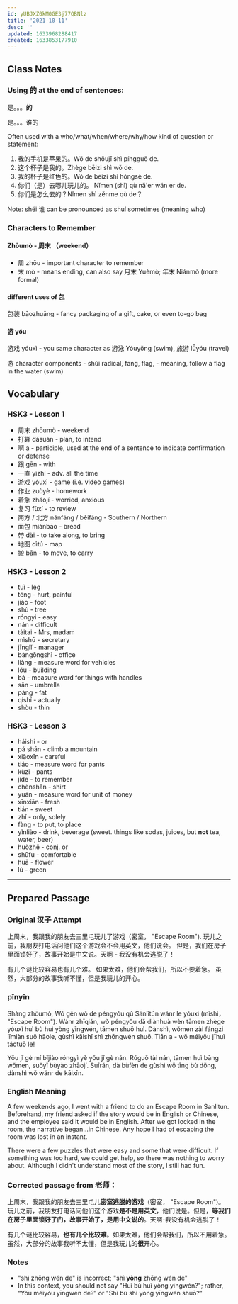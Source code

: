 ```yaml
---
id: yUBJXZ0kM0GE3j77QBNlz
title: '2021-10-11'
desc: ''
updated: 1633968288417
created: 1633853177910
---
```


## Class Notes

### Using 的 at the end of sentences:

是。。。**的**

是。。。谁的

Often used with a who/what/when/where/why/how kind of question or statement:

1. 我的手机是苹果的。Wǒ de shǒujī shì píngguǒ de.
1. 这个杯子是我的。Zhège bēizi shì wǒ de.
1. 我的杯子是红色的。Wǒ de bēizi shì hóngsè de.
1. 你们（是）去哪儿玩儿的。 Nǐmen (shì) qù nǎ'er wán er de.
1. 你们是怎么去的？Nǐmen shì zěnme qù de？

Note: shéi 谁 can be pronounced as shuí sometimes (meaning who)


### Characters to Remember

#### Zhōumò - **周**末 （weekend）

- 周 zhōu - important character to remember
- 末 mò - means ending, can also say 月末 Yuèmò; 年末 Niánmò
 (more formal)

#### different uses of 包

包装 bāozhuāng - fancy packaging of a gift, cake, or even to-go bag

#### 游 yóu

游戏 yóuxì - you same character as 游泳 Yóuyǒng (swim), 旅游 lǚyóu (travel)

游 character components - shǔi radical, fang, flag, - meaning, follow a flag in the water (swim)

## Vocabulary

### HSK3 - Lesson 1

- 周末 zhōumò - weekend
- 打算 dǎsuàn - plan, to intend
- 啊 a - participle, used at the end of a sentence to indicate confirmation or defense
- 跟 gēn - with
- 一直 yìzhí - adv. all the time
- 游戏 yóuxì - game (i.e. video games)
- 作业 zuòyè - homework
- 着急 zháojí - worried, anxious
- 复习 fùxí - to review
- 南方 / 北方 nánfāng / běifāng - Southern / Northern
- 面包 miànbāo - bread
- 带 dài - to take along, to bring
- 地图 dìtú - map 
- 搬 bān - to move, to carry

### HSK3 - Lesson 2

- tuǐ - leg
- téng - hurt, painful
- jiǎo - foot
- shù - tree
- róngyì - easy
- nán - difficult
- tàitai - Mrs, madam
- mìshū - secretary
- jīnglǐ - manager
- bàngōngshì - office
- liàng - measure word for vehicles
- lóu - building
- bǎ - measure word for things with handles
- sǎn - umbrella
- pàng - fat
- qíshí - actually
- shòu - thin

### HSK3 - Lesson 3
- háishi - or
- pá shān - climb a mountain
- xiǎoxīn - careful
- tiáo - measure word for pants
- kùzi - pants
- jìde - to remember
- chènshān - shirt
- yuán - measure word for unit of money
- xīnxiān - fresh
- tián - sweet
- zhǐ - only, solely
- fàng - to put, to place
- yǐnliào - drink, beverage (sweet. things like sodas, juices, but **not** tea, water, beer)
- huòzhě - conj. or 
- shūfu - comfortable
- huā - flower
- lù - green

---

## Prepared Passage

### Original 汉子 Attempt

上周末，我跟我的朋友去三里屯玩儿了游戏（密室， "Escape Room"). 玩儿之前，我朋友打电话问他们这个游戏会不会用英文，他们说会。 但是，我们在房子里面锁好了，故事开始是中文说。天啊 - 我没有机会逃脱了！

有几个谜比较容易也有几个难。 如果太难，他们会帮我们，所以不要着急。 虽然，大部分的故事我听不懂，但是我玩儿的开心。

### pīnyīn

Shàng zhōumò, Wǒ gēn wǒ de péngyǒu qù Sānlǐtún wánr le yóuxì (mìshì， "Escape Room"). Wánr zhīqián, wǒ péngyǒu dǎ diànhuà wèn tāmen zhège yóuxì huì bù huì yòng yīngwén, tāmen shuō huì. Dànshì, wǒmen zài fángzi lǐmiàn suǒ hǎole, gùshì kāishǐ shì zhōngwén shuō. Tiān a - wǒ méiyǒu jīhuì táotuō le!

Yǒu jǐ gè mí bǐjiào róngyì yě yǒu jǐ gè nán. Rúguǒ tài nán, tāmen huì bāng wǒmen, suǒyǐ bùyào zhāojí. Suīrán, dà bùfèn de gùshì wǒ tīng bù dǒng, dànshì wǒ wánr de kāixīn.

### English Meaning

A few weekends ago, I went with a friend to do an Escape Room in Sanlitun. Beforehand, my friend asked if the story would be in English or Chinese, and the employee said it would be in English. After we got locked in the room, the narrative began...in Chinese. Any hope I had of escaping the room was lost in an instant.

There were a few puzzles that were easy and some that were difficult. If something was too hard, we could get help, so there was nothing to worry about. Although I didn't understand most of the story, I still had fun.

### Corrected passage from 老师：

上周末，我跟我的朋友去三里屯儿**密室逃脱的游戏**（密室， "Escape Room")。玩儿之前，我朋友打电话问他们这个游戏**是不是用英文**，他们说是。但是，**等我们在房子里面锁好了门，故事开始了，是用中文说的**。天啊-我没有机会逃脱了！ 

有几个谜比较容易，**也有几个比较难**。如果太难，他们会帮我们，所以不用着急。
虽然，大部分的故事我听不太懂，但是我玩儿的**很**开心。

### Notes

- "shì zhōng wén de" is incorrect; "shì **yòng** zhōng wén de"
- In this context, you should not say "Huì bù huì yòng yīngwén?"; rather, “Yǒu méiyǒu yīngwén de?” or "Shì bù shì yòng yīngwén shuō?"
